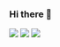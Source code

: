 ### Hi there 👋

<img src="https://github-readme-stats.vercel.app/api?username=yotadaa&show_icons=true&theme=apprentice" />

<img src="https://github-readme-streak-stats.herokuapp.com/?user=yotadaa&theme=apprentice" />

<img src="https://github-readme-stats.vercel.app/api/top-langs/?username=yotadaa&langs_count=10&theme=apprentice" />

<!--
**yotadaa/yotadaa** is a ✨ _special_ ✨ repository because its `README.md` (this file) appears on your GitHub profile.

Here are some ideas to get you started:

- 🔭 I’m currently working on ...
- 🌱 I’m currently learning ...
- 👯 I’m looking to collaborate on ...
- 🤔 I’m looking for help with ...
- 💬 Ask me about ...
- 📫 How to reach me: ...
- 😄 Pronouns: ...
- ⚡ Fun fact: ...
-->
